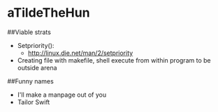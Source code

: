 # aTildeTheHun


##Viable strats
- Setpriority():
  - http://linux.die.net/man/2/setpriority
- Creating file with makefile, shell execute from within program to be outside arena



##Funny names
- I'll make a manpage out of you
- Tailor Swift
